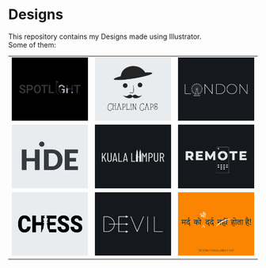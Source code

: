 # Designs
This repository contains my Designs made using Illustrator.<br>
Some of them:<br>
<table>
<tr><td><img src="./2020-11/png/21.11.2020.png"></td><td><img src="./2020-11/png/18.11.2020.png"></td><td><img src="./2020-12/png/16.12.2020.png"></td></tr>
<tr><td><img src="./2020-11/png/23.11.2020.png"></td><td><img src="./2020-12/png/29.12.2020.png"></td><td><img src="./2020-12/png/08.12.2020.png"></td></tr>
<tr><td><img src="./2020-11/png/20.11.2020.png"></td><td><img src="./2020-12/png/10.12.2020.png"></td><td><img src="./2020-11/png/19.11.2020.png"></td></tr>
</table>
